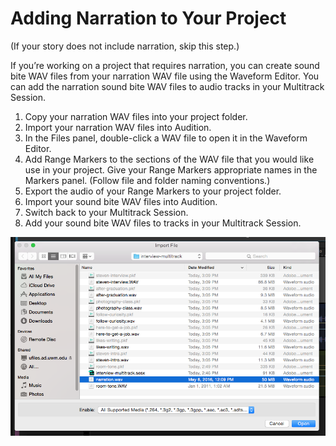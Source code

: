 # Adding Narration to Your Project

\(If your story does not include narration, skip this step.\)

If you’re working on a project that requires narration, you can create sound bite WAV files from your narration WAV file using the Waveform Editor. You can add the narration sound bite WAV files to audio tracks in your Multitrack Session.

1. Copy your narration WAV files into your project folder.
2. Import your narration WAV files into Audition.
3. In the Files panel, double-click a WAV file to open it in the Waveform Editor.
4. Add Range Markers to the sections of the WAV file that you would like use in your project. Give your Range Markers appropriate names in the Markers panel. \(Follow file and folder naming conventions.\)
5. Export the audio of your Range Markers to your project folder.
6. Import your sound bite WAV files into Audition.
7. Switch back to your Multitrack Session.
8. Add your sound bite WAV files to tracks in your Multitrack Session.

![Adding narration.](../.gitbook/assets/adding-narration.png)

